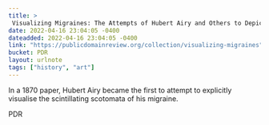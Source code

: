 ```yaml
---
title: > 
 Visualizing Migraines: The Attempts of Hubert Airy and Others to Depict Scintillating Scotomata
date: 2022-04-16 23:04:05 -0400
dateadded: 2022-04-16 23:04:05 -0400
link: "https://publicdomainreview.org/collection/visualizing-migraines"
bucket: PDR
layout: urlnote
tags: ["history", "art"]
--- 
```

In a 1870 paper, Hubert Airy became the first to attempt to explicitly visualise the scintillating scotomata of his migraine.
 <!-- end excerpt --> 
<div class='bucket'><a class='internal-link' src='_notes/buckets/PDR'>PDR</a></div> 
